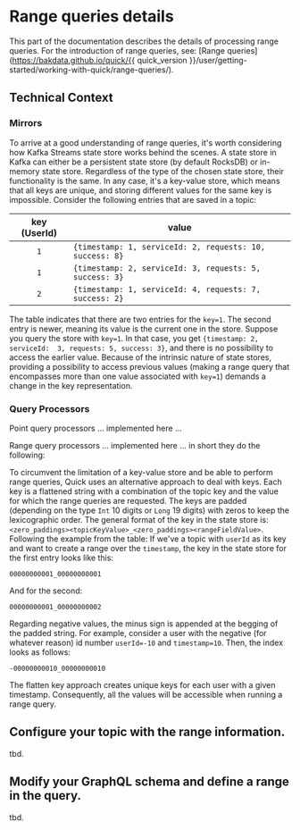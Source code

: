 # Range queries details

This part of the documentation describes the details of processing range queries.
For the introduction of range queries, see:
[Range queries](https://bakdata.github.io/quick/{{ quick_version }}/user/getting-started/working-with-quick/range-queries/).

## Technical Context

### Mirrors

To arrive at a good understanding of range queries,
it's worth considering how Kafka Streams state store works behind the scenes.
A state store in Kafka can either be a persistent state store (by default RocksDB)
or in-memory state store.
Regardless of the type of the chosen state store, their functionality is the same. 
In any case, it's a key-value store, which means that all keys are unique,
and storing different values for the same key is impossible.
Consider the following entries that are saved in a topic:

| key (UserId) | value                                                  |
|:------------:|--------------------------------------------------------|
|      `1`       | `{timestamp: 1, serviceId: 2, requests: 10, success: 8}` |
|      `1`       | `{timestamp: 2, serviceId: 3, requests: 5, success: 3}`  |
|      `2`       | `{timestamp: 1, serviceId: 4, requests: 7, success: 2}`  |

The table indicates that there are two entries for the `key=1`. The second entry is newer,
meaning its value is the current one in the store.
Suppose you query the store with `key=1`. In that case, you get `{timestamp: 2, serviceId: 
3, requests: 5, success: 3}`, and there is no possibility to access the earlier value.
Because of the intrinsic nature of state stores, 
providing a possibility to access previous values (making a range query that encompasses more than one value 
associated with `key=1`) demands a change in the key representation. 

### Query Processors

Point query processors ... implemented here ...

Range query processors ... implemented here ... in short they do the following:

To circumvent the limitation of a key-value store and be able to perform range queries,
Quick uses an alternative approach to deal with keys. 
Each key is a flattened string with a combination of the topic key and the value
for which the range queries are requested.
The keys are padded (depending on the type `Int` 10 digits or `Long` 19 digits) 
with zeros to keep the lexicographic order.
The general format of the key in the state store is: 
`<zero_paddings><topicKeyValue>_<zero_paddings><rangeFieldValue>`.  
Following the example from the table: If we've a topic with `userId` as its key
and want to create a range over the `timestamp`,
the key in the state store for the first entry looks like this:
``` 
00000000001_00000000001
```
And for the second:
``` 
00000000001_00000000002
```
Regarding negative values, the minus sign is appended at the begging of the padded string.
For example, consider a user with the negative (for whatever reason) id number `userId=-10`
and `timestamp=10`. Then, the index looks as follows:
``` 
-00000000010_00000000010
```
The flatten key approach creates unique keys for each user with a given timestamp.
Consequently, all the values will be accessible when running a range query.

## Configure your topic with the range information.

tbd.

## Modify your GraphQL schema and define a range in the query.

tbd.